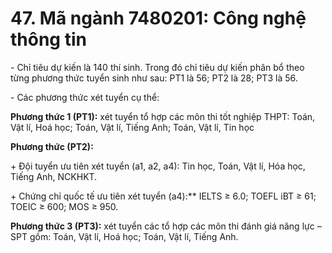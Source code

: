 # 47. Mã ngành 7480201: Công nghệ thông tin

\- Chỉ tiêu dự kiến là 140 thí sinh. Trong đó chỉ tiêu dự kiến phân bổ theo từng phương thức tuyển sinh như sau: PT1 là 56; PT2 là 28; PT3 là 56.

\- Các phương thức xét tuyển cụ thể:

**Phương thức 1 (PT1):** xét tuyển tổ hợp các môn thi tốt nghiệp THPT: Toán, Vật lí, Hoá học; Toán, Vật lí, Tiếng Anh; Toán, Vật lí, Tin học

**Phương thức (PT2):** 

\+ Đội tuyển ưu tiên xét tuyển (a1, a2, a4): Tin học, Toán, Vật lí, Hóa học, Tiếng Anh, NCKHKT.

\+ Chứng chỉ quốc tế ưu tiên xét tuyển (a4):** IELTS ≥ 6.0; TOEFL iBT ≥ 61; TOEIC ≥ 600; MOS ≥ 950.

**Phương thức 3 (PT3):** xét tuyển các tổ hợp các môn thi đánh giá năng lực – SPT gồm: Toán, Vật lí, Hoá học; Toán, Vật lí, Tiếng Anh.
